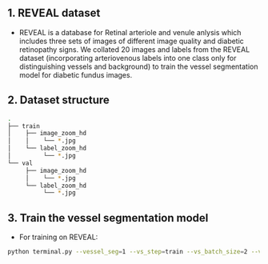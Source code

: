 ## 1. REVEAL dataset
- REVEAL is a database for Retinal arteriole and venule anlysis which includes three sets of images of different image quality and diabetic retinopathy signs. We collated 20 images and labels from the REVEAL dataset (incorporating arteriovenous labels into one class only for distinguishing vessels and background) to train the vessel segmentation model for diabetic fundus images.
## 2. Dataset structure
```bash
.
├── train
│    ├── image_zoom_hd
│    │    └── *.jpg
│    └── label_zoom_hd
│         └── *.jpg
└── val
     ├── image_zoom_hd
     │    └── *.jpg
     └── label_zoom_hd
          └── *.jpg
```
## 3. Train the vessel segmentation model
- For training on REVEAL:
```bash
python terminal.py --vessel_seg=1 --vs_step=train --vs_batch_size=2 --vs_target_size=512 --vs_max_epoch=200
```
